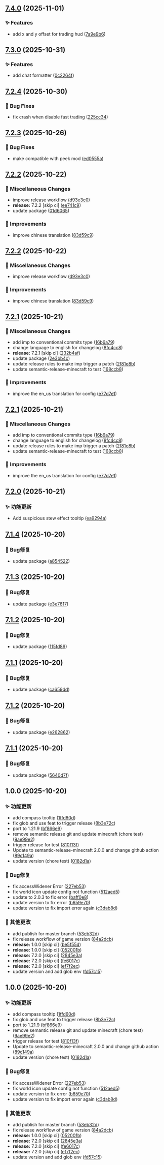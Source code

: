 ## [7.4.0](https://github.com/pynickle/Better-Client/compare/v7.3.0...v7.4.0) (2025-11-01)

### ✨ Features

* add x and y offset for trading hud ([7a9e9b6](https://github.com/pynickle/Better-Client/commit/7a9e9b6231a5bd908c22c38f5f6867592eb40b15))

## [7.3.0](https://github.com/pynickle/Better-Client/compare/v7.2.4...v7.3.0) (2025-10-31)

### ✨ Features

* add chat formatter ([0c2264f](https://github.com/pynickle/Better-Client/commit/0c2264f9b82543d89a3c73c55ae445c7372da48a))

## [7.2.4](https://github.com/pynickle/Better-Client/compare/v7.2.3...v7.2.4) (2025-10-30)

### 🐛 Bug Fixes

* fix crash when disable fast trading ([225cc34](https://github.com/pynickle/Better-Client/commit/225cc344dd7081fe8fd22296e130f02f246d5443))

## [7.2.3](https://github.com/pynickle/Better-Client/compare/v7.2.2...v7.2.3) (2025-10-26)

### 🐛 Bug Fixes

* make compatible with peek mod ([ed0555a](https://github.com/pynickle/Better-Client/commit/ed0555a45e67462cfe9d2e3b7ce79463d16a0861))

## [7.2.2](https://github.com/pynickle/Better-Client/compare/v7.2.1...v7.2.2) (2025-10-22)

### 🔧 Miscellaneous Changes

* improve release workflow ([d93e3c0](https://github.com/pynickle/Better-Client/commit/d93e3c04dc43b3e1b1915b7d08067d586a150620))
* **release:** 7.2.2 [skip ci] ([ee741c9](https://github.com/pynickle/Better-Client/commit/ee741c9c1648c516f007d8542863df7e90e29036))
* update package ([01d6065](https://github.com/pynickle/Better-Client/commit/01d6065d8164f686a769290e70898f6e93741821))

### 🚀 Improvements

* improve chinese translation ([83d59c9](https://github.com/pynickle/Better-Client/commit/83d59c909bd4b51ed5d3ed69c5f394bfb5cd8766))

## [7.2.2](https://github.com/pynickle/Better-Client/compare/v7.2.1...v7.2.2) (2025-10-22)

### 🔧 Miscellaneous Changes

* improve release workflow ([d93e3c0](https://github.com/pynickle/Better-Client/commit/d93e3c04dc43b3e1b1915b7d08067d586a150620))

### 🚀 Improvements

* improve chinese translation ([83d59c9](https://github.com/pynickle/Better-Client/commit/83d59c909bd4b51ed5d3ed69c5f394bfb5cd8766))

## [7.2.1](https://github.com/pynickle/Better-Client/compare/v7.2.0...v7.2.1) (2025-10-21)

### 🔧 Miscellaneous Changes

* add imp to conventional commits type ([16b6a79](https://github.com/pynickle/Better-Client/commit/16b6a7949e43b06f0ff87613024131597d5cc4b7))
* change language to english for changelog ([8fc4cc8](https://github.com/pynickle/Better-Client/commit/8fc4cc89b9958d11d5935f077fcb86d39e0d2cac))
* **release:** 7.2.1 [skip ci] ([232b4af](https://github.com/pynickle/Better-Client/commit/232b4af11b7dd77a3e3e36506dbfb149a4475a49))
* update package ([2e3bb4c](https://github.com/pynickle/Better-Client/commit/2e3bb4c4806a9953f62e958512783dfd39bcd83c))
* update release rules to make imp trigger a patch ([2f81e8b](https://github.com/pynickle/Better-Client/commit/2f81e8ba8f7846817c37bced88219cfc70a06771))
* update semantic-release-minecraft to test ([168ccb8](https://github.com/pynickle/Better-Client/commit/168ccb82ae7ad2369d20a9bebe8701c7774593b8))

### 🚀 Improvements

* improve the en_us translation for config ([e77d7e1](https://github.com/pynickle/Better-Client/commit/e77d7e1d6732edaf29d1611a6017684ce8e150e0))

## [7.2.1](https://github.com/pynickle/Better-Client/compare/v7.2.0...v7.2.1) (2025-10-21)

### 🔧 Miscellaneous Changes

* add imp to conventional commits type ([16b6a79](https://github.com/pynickle/Better-Client/commit/16b6a7949e43b06f0ff87613024131597d5cc4b7))
* change language to english for changelog ([8fc4cc8](https://github.com/pynickle/Better-Client/commit/8fc4cc89b9958d11d5935f077fcb86d39e0d2cac))
* update release rules to make imp trigger a patch ([2f81e8b](https://github.com/pynickle/Better-Client/commit/2f81e8ba8f7846817c37bced88219cfc70a06771))
* update semantic-release-minecraft to test ([168ccb8](https://github.com/pynickle/Better-Client/commit/168ccb82ae7ad2369d20a9bebe8701c7774593b8))

### 🚀 Improvements

* improve the en_us translation for config ([e77d7e1](https://github.com/pynickle/Better-Client/commit/e77d7e1d6732edaf29d1611a6017684ce8e150e0))

## [7.2.0](https://github.com/pynickle/Better-Client/compare/v7.1.0...v7.2.0) (2025-10-21)

### ✨ 功能更新

* Add suspicious stew effect tooltip ([ea9294a](https://github.com/pynickle/Better-Client/commit/ea9294ab1e89f3e25af9531e358c3366acfa9294))

## [7.1.4](https://github.com/pynickle/Better-Client/compare/v7.1.3...v7.1.4) (2025-10-20)

### 🐛 Bug修复

* update package ([a854522](https://github.com/pynickle/Better-Client/commit/a85452227ccf44dbed0a4196b61786b82ba43887))

## [7.1.3](https://github.com/pynickle/Better-Client/compare/v7.1.2...v7.1.3) (2025-10-20)

### 🐛 Bug修复

* update package ([e3e7617](https://github.com/pynickle/Better-Client/commit/e3e761793409b27e6bc1a113e0cf19122975f0d6))

## [7.1.2](https://github.com/pynickle/Better-Client/compare/v7.1.1...v7.1.2) (2025-10-20)

### 🐛 Bug修复

* update package ([115fd89](https://github.com/pynickle/Better-Client/commit/115fd89ccad08154b3844de2c6253f85735f3bb9))

## [7.1.1](https://github.com/pynickle/Better-Client/compare/v7.1.0...v7.1.1) (2025-10-20)

### 🐛 Bug修复

* update package ([ca659dd](https://github.com/pynickle/Better-Client/commit/ca659dd8d206bda0f003e81324028f6e74725ab8))

## [7.1.2](https://github.com/pynickle/Better-Client/compare/v7.1.1...v7.1.2) (2025-10-20)

### 🐛 Bug修复

* update package ([e262862](https://github.com/pynickle/Better-Client/commit/e262862fdd255fa81d5f594900c01ab9e83dc761))

## [7.1.1](https://github.com/pynickle/Better-Client/compare/v7.1.0...v7.1.1) (2025-10-20)

### 🐛 Bug修复

* update package ([5640d7f](https://github.com/pynickle/Better-Client/commit/5640d7fa09d45c1dbeb808dd9a9c3fac67de2dad))

## 1.0.0 (2025-10-20)

### ✨ 功能更新

* add compass tooltip ([1ffd60d](https://github.com/pynickle/Better-Client/commit/1ffd60ddd497d07bbb025d136dd0b2dc6ff5a407))
* fix glob and use feat to trigger release ([8b3e72c](https://github.com/pynickle/Better-Client/commit/8b3e72c5e481485214144064ea3b5010135bec54))
* port to 1.21.9 ([bf866e9](https://github.com/pynickle/Better-Client/commit/bf866e98759a4bc888ee9b346db6c70c4fb47542))
* remove semantic release git and update minecraft (chore test) ([9ae99e2](https://github.com/pynickle/Better-Client/commit/9ae99e21d8b5b3f085dd6aa21ece3c631eb14310))
* trigger release for test ([810f13f](https://github.com/pynickle/Better-Client/commit/810f13fef1aa56e7b3593f4c6cfda7965331394f))
* Update to semantic-release-minecraft 2.0.0 and change github action ([89c149a](https://github.com/pynickle/Better-Client/commit/89c149a74dcc278ddb4d7358f9fdb106f99514df))
* update version (chore test) ([0182d1a](https://github.com/pynickle/Better-Client/commit/0182d1aee600af89ee133dbba3926a06bd859cdf))

### 🐛 Bug修复

* fix accessWidener Error ([227eb53](https://github.com/pynickle/Better-Client/commit/227eb536cdc6829ae8f81ece700b86cc4a7d19c2))
* fix world icon update config not function ([512aed5](https://github.com/pynickle/Better-Client/commit/512aed5360a8c0cffa61979c11a236dba9695b4d))
* update to 2.0.3 to fix error ([baff0e8](https://github.com/pynickle/Better-Client/commit/baff0e8d20178eb04deacc8b66c7fb1d1d8a5d9e))
* update version to fix error ([b659e70](https://github.com/pynickle/Better-Client/commit/b659e70ce19d8cd3fc465000c39601d4426d5196))
* update version to fix import error again ([c3dab8d](https://github.com/pynickle/Better-Client/commit/c3dab8d027daaabc1e96828debf7b2f9ea12668f))

### 🔧 其他更改

* add publish for master branch ([53eb32d](https://github.com/pynickle/Better-Client/commit/53eb32d4a8ee66e50e2a36981fe31b6c7326218e))
* fix release workflow of game version ([84a2dcb](https://github.com/pynickle/Better-Client/commit/84a2dcbf2c7a6feb6e17c0e8d43adb49adcb4997))
* **release:** 1.0.0 [skip ci] ([be5f55d](https://github.com/pynickle/Better-Client/commit/be5f55dab03c3c40fff9061f951d1633e8cb2c08))
* **release:** 1.0.0 [skip ci] ([052001b](https://github.com/pynickle/Better-Client/commit/052001bbef075d84c5836e02ca8759032ab60180))
* **release:** 7.2.0 [skip ci] ([2845e3a](https://github.com/pynickle/Better-Client/commit/2845e3aa7d78486673c4051b17d7b4ee7d230420))
* **release:** 7.2.0 [skip ci] ([fe6017c](https://github.com/pynickle/Better-Client/commit/fe6017cca735e6fb85d11eff47d88481fb9b0104))
* **release:** 7.2.0 [skip ci] ([ef7f2ec](https://github.com/pynickle/Better-Client/commit/ef7f2ec30b4ce85877fdb6b4427ea4fdc6c12583))
* update version and add glob env ([fd57c15](https://github.com/pynickle/Better-Client/commit/fd57c15d394f0f05fa3d785ebdfa283e22a0c3fa))

## 1.0.0 (2025-10-20)

### ✨ 功能更新

* add compass tooltip ([1ffd60d](https://github.com/pynickle/Better-Client/commit/1ffd60ddd497d07bbb025d136dd0b2dc6ff5a407))
* fix glob and use feat to trigger release ([8b3e72c](https://github.com/pynickle/Better-Client/commit/8b3e72c5e481485214144064ea3b5010135bec54))
* port to 1.21.9 ([bf866e9](https://github.com/pynickle/Better-Client/commit/bf866e98759a4bc888ee9b346db6c70c4fb47542))
* remove semantic release git and update minecraft (chore test) ([9ae99e2](https://github.com/pynickle/Better-Client/commit/9ae99e21d8b5b3f085dd6aa21ece3c631eb14310))
* trigger release for test ([810f13f](https://github.com/pynickle/Better-Client/commit/810f13fef1aa56e7b3593f4c6cfda7965331394f))
* Update to semantic-release-minecraft 2.0.0 and change github action ([89c149a](https://github.com/pynickle/Better-Client/commit/89c149a74dcc278ddb4d7358f9fdb106f99514df))
* update version (chore test) ([0182d1a](https://github.com/pynickle/Better-Client/commit/0182d1aee600af89ee133dbba3926a06bd859cdf))

### 🐛 Bug修复

* fix accessWidener Error ([227eb53](https://github.com/pynickle/Better-Client/commit/227eb536cdc6829ae8f81ece700b86cc4a7d19c2))
* fix world icon update config not function ([512aed5](https://github.com/pynickle/Better-Client/commit/512aed5360a8c0cffa61979c11a236dba9695b4d))
* update version to fix error ([b659e70](https://github.com/pynickle/Better-Client/commit/b659e70ce19d8cd3fc465000c39601d4426d5196))
* update version to fix import error again ([c3dab8d](https://github.com/pynickle/Better-Client/commit/c3dab8d027daaabc1e96828debf7b2f9ea12668f))

### 🔧 其他更改

* add publish for master branch ([53eb32d](https://github.com/pynickle/Better-Client/commit/53eb32d4a8ee66e50e2a36981fe31b6c7326218e))
* fix release workflow of game version ([84a2dcb](https://github.com/pynickle/Better-Client/commit/84a2dcbf2c7a6feb6e17c0e8d43adb49adcb4997))
* **release:** 1.0.0 [skip ci] ([052001b](https://github.com/pynickle/Better-Client/commit/052001bbef075d84c5836e02ca8759032ab60180))
* **release:** 7.2.0 [skip ci] ([2845e3a](https://github.com/pynickle/Better-Client/commit/2845e3aa7d78486673c4051b17d7b4ee7d230420))
* **release:** 7.2.0 [skip ci] ([fe6017c](https://github.com/pynickle/Better-Client/commit/fe6017cca735e6fb85d11eff47d88481fb9b0104))
* **release:** 7.2.0 [skip ci] ([ef7f2ec](https://github.com/pynickle/Better-Client/commit/ef7f2ec30b4ce85877fdb6b4427ea4fdc6c12583))
* update version and add glob env ([fd57c15](https://github.com/pynickle/Better-Client/commit/fd57c15d394f0f05fa3d785ebdfa283e22a0c3fa))

